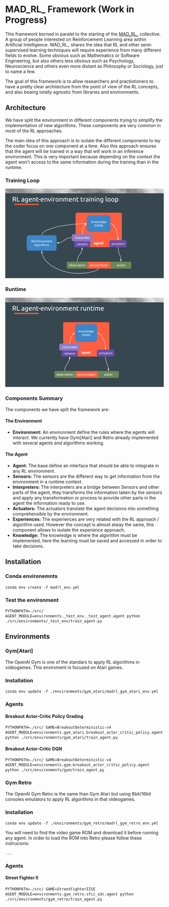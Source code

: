 MAD_RL_ Framework (Work in Progress)
===

This framework borned in paralel to the starting of the [MAD_RL_](https://www.meetup.com/MAD_RL/) collective. A group of people interested on Reinforcement Learning area within Artificial Intelligence. MAD_RL_ shares the idea that RL and other semi-supervised learning techniques will require experience from many different fields to evolve. Some obvious such as Mathematics or Software Engineering, but also others less obvious such as Psychology, Neuroscience and others even more distant as Philosophy or Sociology, just to name a few.

The goal of this framework is to allow researchers and practiotioners to have a pretty clear architecture from the point of view of the RL concepts, and also beaing totally agnostic from libraries and environments.

## Architecture

We have split the environment in different components trying to simplify the implementation of new algorithms. These components are very common in most of the RL approaches.

The main idea of this approach is to isolate the different components to ley the coder focus on one component at a time. Also this approach ensures that the agent will be trained in a way that will work in an inference environment. This is very important because depending on the context the agent won't access to the same information during the training than in the runtime.

### Training Loop
![RL Agent Environment Training Loop](./images/mad_rl_scheme_training.png)

### Runtime
![RL Agent Environment Runtime](./images/mad_rl_scheme_runtime.png)


### Components Summary

The components we have split the framework are:

#### The Environment
 * **Environment:** An environment define the rules where the agents will interact. We currently have Gym[Atari] and Retro already implemented with several agents and algorithms working.

#### The Agent

 * **Agent:** The base define an interface that should be able to integrate in any RL environment.
 * **Sensors:** The sensors are the different way to get information from the environment in a runtime context.
 * **Interpreters:** The interpreters are a bridge between Sensors and other parts of the agent, they transforms the information taken by the sensors and apply any transformation or process to provide other parts in the agent the information ready to use.
 * **Actuators:** The actuators translate the agent decisions into something comprehensible by the environment.
 * **Experiences:** The experiences are very related with the RL approach / algorithm used. However the concept is almost alway the same, this component allows to isolate the experience approach.
 * **Knowledge:** The knowledge is where the algorithm must be implemented, here the learning must be saved and accessed in order to take decisions.

## Installation

### Conda environemnts
```
conda env create -f madrl_env.yml
```

### Test the environment

```
PYTHONPATH=./src/ AGENT_MODULE=environments._test_env._test_agent.agent python ./src/environments/_test_env/train_agent.py
```

## Environments

### Gym[Atari]

The OpenAI Gym is one of the standars to apply RL algorithms in videogames. This enviroment is focused on Atari games.

### Installation

```
conda env update -f ./environments/gym_atari/madrl_gym_atari_env.yml
```

### Agents

#### Breakout Actor-Critic Policy Grading

```
PYTHONPATH=./src/ GAME=BreakoutDeterministic-v4 AGENT_MODULE=environments.gym_atari.breakout_actor_critic_policy.agent python ./src/environments/gym_atari/train_agent.py
```

#### Breakout Actor-Critic DQN

```
PYTHONPATH=./src/ GAME=BreakoutDeterministic-v4 AGENT_MODULE=environments.gym.breakout_actor_critic_policy.agent python ./src/environments/gym/train_agent.py
```


### Gym Retro

The OpenAI Gym Retro is the same than Gym Atari but using 8bit/16bit consoles emulators to apply RL algorithms in that videogames.

### Installation

```
conda env update -f ./environments/gym_retro/madrl_gym_retro_env.yml
```

You will need to find the video game ROM and download it before running any agent. In order to load the ROM into Retro please follow these instrucions:

```
...
```

### Agents

#### Street Fighter II

```
PYTHONPATH=./src/ GAME=StreetFighterIISE AGENT_MODULE=environments.gym_retro.sfii_a3c.agent python ./src/environments/gym_retro/train_agent.py
```

